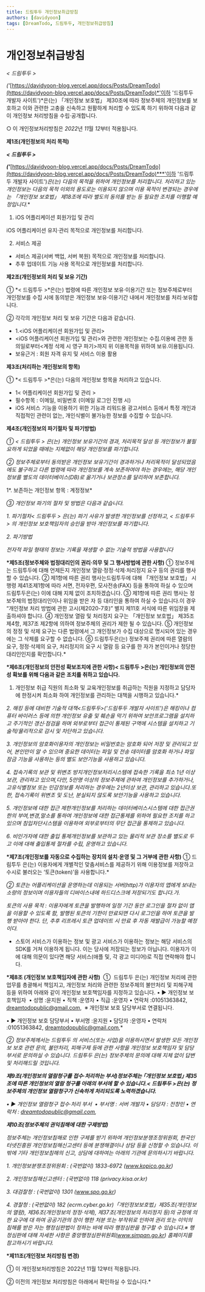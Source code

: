 ```yaml
---
title: 드림투두 개인정보취급방침
authors: [davidyoon]
tags: [DreamTodo, 드림투두, 개인정보취급방침]
---
```


# 개인정보취급방침

_< 드림투두 >_

_('_[https://davidyoon-blog.vercel.app/docs/Posts/DreamTodo](https://davidyoon-blog.vercel.app/docs/Posts/DreamTodo)*'이하 '드림투두 개발자 사이트')*은(는) 「개인정보 보호법」 제30조에 따라 정보주체의 개인정보를 보호하고 이와 관련한 고충을 신속하고 원활하게 처리할 수 있도록 하기 위하여 다음과 같이 개인정보 처리방침을 수립·공개합니다.

○ 이 개인정보처리방침은 *2022*년 *11*월 *12*부터 적용됩니다.

**제1조(개인정보의 처리 목적)**

**_< 드림투두 >_**

**_('_**[https://davidyoon-blog.vercel.app/docs/Posts/DreamTodo](https://davidyoon-blog.vercel.app/docs/Posts/DreamTodo)***'이하 '드림투두 개발자 사이트')*은(는) 다음의 목적을 위하여 개인정보를 처리합니다. 처리하고 있는 개인정보는 다음의 목적 이외의 용도로는 이용되지 않으며 이용 목적이 변경되는 경우에는 「개인정보 보호법」 제18조에 따라 별도의 동의를 받는 등 필요한 조치를 이행할 예정입니다.**

1. iOS 어플리케이션 회원가입 및 관리

iOS 어플리케이션 유지·관리 목적으로 개인정보를 처리합니다.

2. 서비스 제공

- 서비스 제공(서버 백업, 서버 복원) 목적으로 개인정보를 처리합니다.
- 추후 업데이트 기능 사용 목적으로 개인정보를 처리합니다.

**제2조(개인정보의 처리 및 보유 기간)**

① *< 드림투두 >*은(는) 법령에 따른 개인정보 보유·이용기간 또는 정보주체로부터 개인정보를 수집 시에 동의받은 개인정보 보유·이용기간 내에서 개인정보를 처리·보유합니다.

② 각각의 개인정보 처리 및 보유 기간은 다음과 같습니다.

- 1.\<iOS 어플리케이션 회원가입 및 관리\>
- \<iOS 어플리케이션 회원가입 및 관리\>와 관련한 개인정보는 수집.이용에 관한 동의일로부터<계정 삭제 시 영구 파기>까지 위 이용목적을 위하여 보유.이용됩니다.
- 보유근거 : 회원 자격 유지 및 서비스 이용 활용

**제3조(처리하는 개인정보의 항목)**

① *< 드림투두 >*은(는) 다음의 개인정보 항목을 처리하고 있습니다.

- 1< 어플리케이션 회원가입 및 관리 >
- 필수항목 : 이메일, 비밀번호 (이메일 로그인 진행 시)
- iOS 서비스 기능을 이용하기 위한 기능과 리워드용 광고서비스 등에서 특정 개인과 직접적인 관련이 없는, 개인식별이 불가능한 정보를 수집할 수 있습니다.

**제4조(개인정보의 파기절차 및 파기방법)**

_① < 드림투두 > 은(는) 개인정보 보유기간의 경과, 처리목적 달성 등 개인정보가 불필요하게 되었을 때에는 지체없이 해당 개인정보를 파기합니다._

_② 정보주체로부터 동의받은 개인정보 보유기간이 경과하거나 처리목적이 달성되었음에도 불구하고 다른 법령에 따라 개인정보를 계속 보존하여야 하는 경우에는, 해당 개인정보를 별도의 데이터베이스(DB)로 옮기거나 보관장소를 달리하여 보존합니다._

1*. 보존하는 개인정보 항목 : 계정정보*

_③ 개인정보 파기의 절차 및 방법은 다음과 같습니다._

_1. 파기절차< 드림투두 > 은(는) 파기 사유가 발생한 개인정보를 선정하고, < 드림투두 > 의 개인정보 보호책임자의 승인을 받아 개인정보를 파기합니다._

_2. 파기방법_

_전자적 파일 형태의 정보는 기록을 재생할 수 없는 기술적 방법을 사용합니다_

**\*제5조(정보주체와 법정대리인의 권리·의무 및 그 행사방법에 관한 사항)**
① 정보주체는 드림투두에 대해 언제든지 개인정보 열람·정정·삭제·처리정지 요구 등의 권리를 행사할 수 있습니다.
② 제1항에 따른 권리 행사는드림투두에 대해 「개인정보 보호법」 시행령 제41조제1항에 따라 서면, 전자우편, 모사전송(FAX) 등을 통하여 하실 수 있으며 드림투두은(는) 이에 대해 지체 없이 조치하겠습니다.
③ 제1항에 따른 권리 행사는 정보주체의 법정대리인이나 위임을 받은 자 등 대리인을 통하여 하실 수 있습니다.이 경우 “개인정보 처리 방법에 관한 고시(제2020-7호)” 별지 제11호 서식에 따른 위임장을 제출하셔야 합니다.
④ 개인정보 열람 및 처리정지 요구는 「개인정보 보호법」 제35조 제4항, 제37조 제2항에 의하여 정보주체의 권리가 제한 될 수 있습니다.
⑤ 개인정보의 정정 및 삭제 요구는 다른 법령에서 그 개인정보가 수집 대상으로 명시되어 있는 경우에는 그 삭제를 요구할 수 없습니다.
⑥ 드림투두은(는) 정보주체 권리에 따른 열람의 요구, 정정·삭제의 요구, 처리정지의 요구 시 열람 등 요구를 한 자가 본인이거나 정당한 대리인인지를 확인합니다.\*

**\*제6조(개인정보의 안전성 확보조치에 관한 사항)< 드림투두 >은(는) 개인정보의 안전성 확보를 위해 다음과 같은 조치를 취하고 있습니다.**

1. 개인정보 취급 직원의 최소화 및 교육개인정보를 취급하는 직원을 지정하고 담당자에 한정시켜 최소화 하여 개인정보를 관리하는 대책을 시행하고 있습니다.\*

_2. 해킹 등에 대비한 기술적 대책<드림투두>('드림투두 개발자 사이트')은 해킹이나 컴퓨터 바이러스 등에 의한 개인정보 유출 및 훼손을 막기 위하여 보안프로그램을 설치하고 주기적인 갱신·점검을 하며 외부로부터 접근이 통제된 구역에 시스템을 설치하고 기술적/물리적으로 감시 및 차단하고 있습니다._

_3. 개인정보의 암호화이용자의 개인정보는 비밀번호는 암호화 되어 저장 및 관리되고 있어, 본인만이 알 수 있으며 중요한 데이터는 파일 및 전송 데이터를 암호화 하거나 파일 잠금 기능을 사용하는 등의 별도 보안기능을 사용하고 있습니다._

_4. 접속기록의 보관 및 위변조 방지개인정보처리시스템에 접속한 기록을 최소 1년 이상 보관, 관리하고 있으며,다만, 5만명 이상의 정보주체에 관하여 개인정보를 추가하거나, 고유식별정보 또는 민감정보를 처리하는 경우에는 2년이상 보관, 관리하고 있습니다.또한, 접속기록이 위변조 및 도난, 분실되지 않도록 보안기능을 사용하고 있습니다._

_5. 개인정보에 대한 접근 제한개인정보를 처리하는 데이터베이스시스템에 대한 접근권한의 부여,변경,말소를 통하여 개인정보에 대한 접근통제를 위하여 필요한 조치를 하고 있으며 침입차단시스템을 이용하여 외부로부터의 무단 접근을 통제하고 있습니다._

_6. 비인가자에 대한 출입 통제개인정보를 보관하고 있는 물리적 보관 장소를 별도로 두고 이에 대해 출입통제 절차를 수립, 운영하고 있습니다._

**\*제7조(개인정보를 자동으로 수집하는 장치의 설치·운영 및 그 거부에 관한 사항)**
① 드림투두 은(는) 이용자에게 개별적인 맞춤서비스를 제공하기 위해 이용정보를 저장하고 수시로 불러오는 ‘토큰(token)’을 사용합니다.\*

_② 토큰는 어플리케이션을 운영하는데 이용되는 서버(http)가 이용자의 앱에게 보내는 소량의 정보이며 이용자들의 디바이스내에 하드디스크에 저장되기도 합니다.가._

_토큰의 사용 목적 : 이용자에게 토큰을 발행하여 일정 기간 동안 로그인을 절차 없이 앱을 이용할 수 있도록 함, 발행된 토큰의 기한이 만료되면 다시 로그인을 하여 토큰을 발행 받아야 한다. 단, 추후 리프레시 토큰 업데이트 시 만료 후 자동 재발급이 가능할 예정이다._

- 스토어 서비스가 이용하는 정보 및 광고 서비스가 이용하는 정보는 해당 서비스의 SDK를 거쳐 이용하게 됩니다. 이는 당사에 저장되는 정보가 아닙니다. 이용자가 이에 대해 의문이 있다면 해당 서비스(애플 및, 각 광고 미디어)로 직접 연락해야 합니다.

**\*제8조 (개인정보 보호책임자에 관한 사항)** 
①  드림투두 은(는) 개인정보 처리에 관한 업무를 총괄해서 책임지고, 개인정보 처리와 관련한 정보주체의 불만처리 및 피해구제 등을 위하여 아래와 같이 개인정보 보호책임자를 지정하고 있습니다.
• ▶ 개인정보 보호책임자 
• 성명 :윤지원
• 직책 :운영자
• 직급 :운영자
• 연락처 :01051363842, dreamtodopublic@gmail.com, 
※ 개인정보 보호 담당부서로 연결됩니다.

• ▶ 개인정보 보호 담당부서
• 부서명 :윤지원
• 담당자 :운영자
• 연락처 :01051363842, dreamtodopublic@gmail.com,\*

_② 정보주체께서는 드림투두 의 서비스(또는 사업)을 이용하시면서 발생한 모든 개인정보 보호 관련 문의, 불만처리, 피해구제 등에 관한 사항을 개인정보 보호책임자 및 담당부서로 문의하실 수 있습니다. 드림투두 은(는) 정보주체의 문의에 대해 지체 없이 답변 및 처리해드릴 것입니다._

**_제9조(개인정보의 열람청구를 접수·처리하는 부서)정보주체는 ｢개인정보 보호법｣ 제35조에 따른 개인정보의 열람 청구를 아래의 부서에 할 수 있습니다.< 드림투두 >은(는) 정보주체의 개인정보 열람청구가 신속하게 처리되도록 노력하겠습니다._**

_• ▶ 개인정보 열람청구 접수·처리 부서 
• 부서명 : 서버 개발자
• 담당자 : 전창민
• 연락처 : dreamtodopublic@gmail.com,_

**_제10조(정보주체의 권익침해에 대한 구제방법)_**

_정보주체는 개인정보침해로 인한 구제를 받기 위하여 개인정보분쟁조정위원회, 한국인터넷진흥원 개인정보침해신고센터 등에 분쟁해결이나 상담 등을 신청할 수 있습니다. 이 밖에 기타 개인정보침해의 신고, 상담에 대하여는 아래의 기관에 문의하시기 바랍니다._

_1. 개인정보분쟁조정위원회 : (국번없이) 1833-6972 (www.kopico.go.kr)_

_2. 개인정보침해신고센터 : (국번없이) 118 (privacy.kisa.or.kr)_

_3. 대검찰청 : (국번없이) 1301 (www.spo.go.kr)_

_4. 경찰청 : (국번없이) 182 (ecrm.cyber.go.kr)「개인정보보호법」제35조(개인정보의 열람), 제36조(개인정보의 정정·삭제), 제37조(개인정보의 처리정지 등)의 규정에 의한 요구에 대 하여 공공기관의 장이 행한 처분 또는 부작위로 인하여 권리 또는 이익의 침해를 받은 자는 행정심판법이 정하는 바에 따라 행정심판을 청구할 수 있습니다.※ 행정심판에 대해 자세한 사항은 중앙행정심판위원회(www.simpan.go.kr) 홈페이지를 참고하시기 바랍니다._

**\*제11조(개인정보 처리방침 변경)**

① 이 개인정보처리방침은 2022년 11월 12부터 적용됩니다.

② 이전의 개인정보 처리방침은 아래에서 확인하실 수 있습니다.\*
